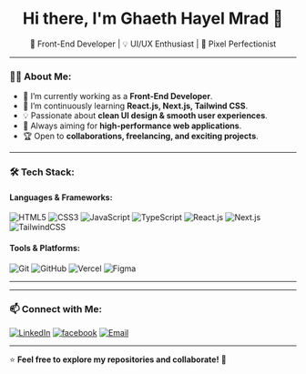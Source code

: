 <h1 align="center">Hi there, I'm Ghaeth Hayel Mrad 👋</h1>

<p align="center">
  🚀 Front-End Developer | 💡 UI/UX Enthusiast | 🎨 Pixel Perfectionist
</p>

---

### 👨‍💻 About Me:
- 🔭 I’m currently working as a **Front-End Developer**.
- 🌱 I’m continuously learning **React.js, Next.js, Tailwind CSS**.
- 💡 Passionate about **clean UI design & smooth user experiences**.
- 🎯 Always aiming for **high-performance web applications**.
- 🏆 Open to **collaborations, freelancing, and exciting projects**.

---

### 🛠 Tech Stack:
#### **Languages & Frameworks:**
![HTML5](https://img.shields.io/badge/HTML5-E34F26?style=flat&logo=html5&logoColor=white)
![CSS3](https://img.shields.io/badge/CSS3-1572B6?style=flat&logo=css3&logoColor=white)
![JavaScript](https://img.shields.io/badge/JavaScript-F7DF1E?style=flat&logo=javascript&logoColor=black)
![TypeScript](https://img.shields.io/badge/TypeScript-007ACC?style=flat&logo=typescript&logoColor=white)
![React.js](https://img.shields.io/badge/React.js-61DAFB?style=flat&logo=react&logoColor=black)
![Next.js](https://img.shields.io/badge/Next.js-000000?style=flat&logo=nextdotjs&logoColor=white)
![TailwindCSS](https://img.shields.io/badge/Tailwind_CSS-38B2AC?style=flat&logo=tailwind-css&logoColor=white)

#### **Tools & Platforms:**
![Git](https://img.shields.io/badge/Git-F05032?style=flat&logo=git&logoColor=white)
![GitHub](https://img.shields.io/badge/GitHub-181717?style=flat&logo=github&logoColor=white)
![Vercel](https://img.shields.io/badge/Vercel-000000?style=flat&logo=vercel&logoColor=white)
![Figma](https://img.shields.io/badge/Figma-F24E1E?style=flat&logo=figma&logoColor=white)

---

---

### 📫 **Connect with Me**:
[![LinkedIn](https://img.shields.io/badge/LinkedIn-blue?style=flat&logo=linkedin)](https://www.linkedin.com/in/your-profile/)
[![facebook](https://img.shields.io/badge/facebook-000?style=flat&logo=facebook&logoColor=white)](https://www.facebook.com/gaeth.mrad)
[![Email](https://img.shields.io/badge/Email-D14836?style=flat&logo=gmail&logoColor=white)](gaethmrad49@gmail.com)

---

⭐ **Feel free to explore my repositories and collaborate!** 🚀  

